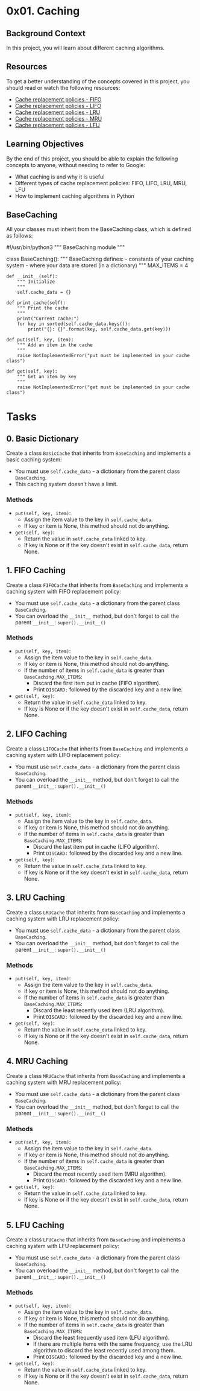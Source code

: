 # 0x01. Caching

## Background Context
In this project, you will learn about different caching algorithms.

## Resources
To get a better understanding of the concepts covered in this project, you should read or watch the following resources:
- [Cache replacement policies - FIFO](https://en.wikipedia.org/wiki/Cache_replacement_policies#First_In_First_Out)
- [Cache replacement policies - LIFO](https://en.wikipedia.org/wiki/Cache_replacement_policies#Last_In_First_Out)
- [Cache replacement policies - LRU](https://en.wikipedia.org/wiki/Cache_replacement_policies#Least_Recently_Used)
- [Cache replacement policies - MRU](https://en.wikipedia.org/wiki/Cache_replacement_policies#Most_Recently_Used)
- [Cache replacement policies - LFU](https://en.wikipedia.org/wiki/Cache_replacement_policies#Least_Frequently_Used)

## Learning Objectives
By the end of this project, you should be able to explain the following concepts to anyone, without needing to refer to Google:
- What caching is and why it is useful
- Different types of cache replacement policies: FIFO, LIFO, LRU, MRU, LFU
- How to implement caching algorithms in Python

## BaseCaching
All your classes must inherit from the BaseCaching class, which is defined as follows:


#!/usr/bin/python3
""" BaseCaching module
"""

class BaseCaching():
    """ BaseCaching defines:
      - constants of your caching system
      - where your data are stored (in a dictionary)
    """
    MAX_ITEMS = 4

    def __init__(self):
        """ Initialize
        """
        self.cache_data = {}

    def print_cache(self):
        """ Print the cache
        """
        print("Current cache:")
        for key in sorted(self.cache_data.keys()):
            print("{}: {}".format(key, self.cache_data.get(key)))

    def put(self, key, item):
        """ Add an item in the cache
        """
        raise NotImplementedError("put must be implemented in your cache class")

    def get(self, key):
        """ Get an item by key
        """
        raise NotImplementedError("get must be implemented in your cache class")
# Tasks

## 0. Basic Dictionary
Create a class `BasicCache` that inherits from `BaseCaching` and implements a basic caching system:

- You must use `self.cache_data` - a dictionary from the parent class `BaseCaching`.
- This caching system doesn't have a limit.

### Methods
- `put(self, key, item)`:
  - Assign the item value to the key in `self.cache_data`.
  - If key or item is None, this method should not do anything.
- `get(self, key)`:
  - Return the value in `self.cache_data` linked to key.
  - If key is None or if the key doesn't exist in `self.cache_data`, return None.

## 1. FIFO Caching
Create a class `FIFOCache` that inherits from `BaseCaching` and implements a caching system with FIFO replacement policy:

- You must use `self.cache_data` - a dictionary from the parent class `BaseCaching`.
- You can overload the `__init__` method, but don't forget to call the parent `__init__`: `super().__init__()`

### Methods
- `put(self, key, item)`:
  - Assign the item value to the key in `self.cache_data`.
  - If key or item is None, this method should not do anything.
  - If the number of items in `self.cache_data` is greater than `BaseCaching.MAX_ITEMS`:
    - Discard the first item put in cache (FIFO algorithm).
    - Print `DISCARD:` followed by the discarded key and a new line.
- `get(self, key)`:
  - Return the value in `self.cache_data` linked to key.
  - If key is None or if the key doesn't exist in `self.cache_data`, return None.

## 2. LIFO Caching
Create a class `LIFOCache` that inherits from `BaseCaching` and implements a caching system with LIFO replacement policy:

- You must use `self.cache_data` - a dictionary from the parent class `BaseCaching`.
- You can overload the `__init__` method, but don't forget to call the parent `__init__`: `super().__init__()`

### Methods
- `put(self, key, item)`:
  - Assign the item value to the key in `self.cache_data`.
  - If key or item is None, this method should not do anything.
  - If the number of items in `self.cache_data` is greater than `BaseCaching.MAX_ITEMS`:
    - Discard the last item put in cache (LIFO algorithm).
    - Print `DISCARD:` followed by the discarded key and a new line.
- `get(self, key)`:
  - Return the value in `self.cache_data` linked to key.
  - If key is None or if the key doesn't exist in `self.cache_data`, return None.

## 3. LRU Caching
Create a class `LRUCache` that inherits from `BaseCaching` and implements a caching system with LRU replacement policy:

- You must use `self.cache_data` - a dictionary from the parent class `BaseCaching`.
- You can overload the `__init__` method, but don't forget to call the parent `__init__`: `super().__init__()`

### Methods
- `put(self, key, item)`:
  - Assign the item value to the key in `self.cache_data`.
  - If key or item is None, this method should not do anything.
  - If the number of items in `self.cache_data` is greater than `BaseCaching.MAX_ITEMS`:
    - Discard the least recently used item (LRU algorithm).
    - Print `DISCARD:` followed by the discarded key and a new line.
- `get(self, key)`:
  - Return the value in `self.cache_data` linked to key.
  - If key is None or if the key doesn't exist in `self.cache_data`, return None.

## 4. MRU Caching
Create a class `MRUCache` that inherits from `BaseCaching` and implements a caching system with MRU replacement policy:

- You must use `self.cache_data` - a dictionary from the parent class `BaseCaching`.
- You can overload the `__init__` method, but don't forget to call the parent `__init__`: `super().__init__()`

### Methods
- `put(self, key, item)`:
  - Assign the item value to the key in `self.cache_data`.
  - If key or item is None, this method should not do anything.
  - If the number of items in `self.cache_data` is greater than `BaseCaching.MAX_ITEMS`:
    - Discard the most recently used item (MRU algorithm).
    - Print `DISCARD:` followed by the discarded key and a new line.
- `get(self, key)`:
  - Return the value in `self.cache_data` linked to key.
  - If key is None or if the key doesn't exist in `self.cache_data`, return None.

## 5. LFU Caching
Create a class `LFUCache` that inherits from `BaseCaching` and implements a caching system with LFU replacement policy:

- You must use `self.cache_data` - a dictionary from the parent class `BaseCaching`.
- You can overload the `__init__` method, but don't forget to call the parent `__init__`: `super().__init__()`

### Methods
- `put(self, key, item)`:
  - Assign the item value to the key in `self.cache_data`.
  - If key or item is None, this method should not do anything.
  - If the number of items in `self.cache_data` is greater than `BaseCaching.MAX_ITEMS`:
    - Discard the least frequently used item (LFU algorithm).
    - If there are multiple items with the same frequency, use the LRU algorithm to discard the least recently used among them.
    - Print `DISCARD:` followed by the discarded key and a new line.
- `get(self, key)`:
  - Return the value in `self.cache_data` linked to key.
  - If key is None or if the key doesn't exist in `self.cache_data`, return None.

